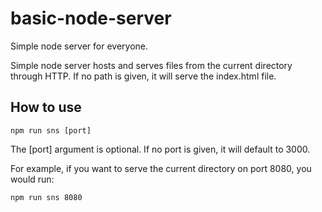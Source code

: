 # basic-node-server
Simple node server for everyone.

Simple node server hosts and serves files from the current directory through HTTP.
If no path is given, it will serve the index.html file.

## How to use
```
npm run sns [port]
```

The [port] argument is optional. If no port is given, it will default to 3000.

For example, if you want to serve the current directory on port 8080, you would run:
```
npm run sns 8080
```
